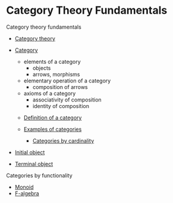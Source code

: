 # Category Theory Fundamentals

Category theory fundamentals
- [Category theory](./category-theory.md)


- [Category](./category.md)
  + elements of a category
    - objects
    - arrows, morphisms
  + elementary operation of a category
    - composition of arrows
  + axioms of a category
    - associativity of composition
    - identity of composition
  - [Definition of a category](./category-definition.md)

  - [Examples of categories](./category-examples.md)
    - [Categories by cardinality](./categories-by-cardinality.md)


- [Initial object](./initial-object.md)
- [Terminal object](./terminal-object.md)

Categories by functionality
- [Monoid](./monoid.md)
- [F-algebra](./f-algebra.md)
